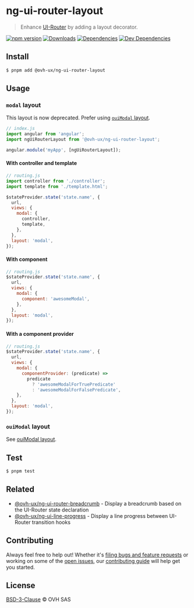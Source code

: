 # ng-ui-router-layout

> Enhance [UI-Router](https://ui-router.github.io/ng1/) by adding a layout decorator.

[![npm version](https://badgen.net/npm/v/@ovh-ux/ng-ui-router-layout)](https://www.npmjs.com/package/@ovh-ux/ng-ui-router-layout) [![Downloads](https://badgen.net/npm/dt/@ovh-ux/ng-ui-router-layout)](https://npmjs.com/package/@ovh-ux/ng-ui-router-layout) [![Dependencies](https://badgen.net/david/dep/ovh/manager/packages/components/ng-ui-router-layout)](https://npmjs.com/package/@ovh-ux/ng-ui-router-layout?activeTab=dependencies) [![Dev Dependencies](https://badgen.net/david/dev/ovh/manager/packages/components/ng-ui-router-layout)](https://npmjs.com/package/@ovh-ux/ng-ui-router-layout?activeTab=dependencies)

## Install

```sh
$ pnpm add @ovh-ux/ng-ui-router-layout
```

## Usage

### `modal` layout

This layout is now deprecated. Prefer using [`ouiModal` layout](ovh/manager/tree/master/packages/components/ng-ui-router-layout/src/oui-modal/README.md).

```js
// index.js
import angular from 'angular';
import ngUiRouterLayout from '@ovh-ux/ng-ui-router-layout';

angular.module('myApp', [ngUiRouterLayout]);
```

#### With controller and template

```js
// routing.js
import controller from './controller';
import template from './template.html';

$stateProvider.state('state.name', {
  url,
  views: {
    modal: {
      controller,
      template,
    },
  },
  layout: 'modal',
});
```

#### With component

```js
// routing.js
$stateProvider.state('state.name', {
  url,
  views: {
    modal: {
      component: 'awesomeModal',
    },
  },
  layout: 'modal',
});
```

#### With a component provider

```js
// routing.js
$stateProvider.state('state.name', {
  url,
  views: {
    modal: {
      componentProvider: (predicate) =>
        predicate
          ? 'awesomeModalForTruePredicate'
          : 'awesomeModalForFalsePredicate',
    },
  },
  layout: 'modal',
});
```

### `ouiModal` layout

See [ouiModal layout](src/oui-modal/README.md).

## Test

```sh
$ pnpm test
```

## Related

- [@ovh-ux/ng-ui-router-breadcrumb](https://github.com/ovh/manager/tree/master/packages/components/ng-ui-router-breadcrumb) - Display a breadcrumb based on the UI-Router state declaration
- [@ovh-ux/ng-ui-line-progress](https://github.com/ovh/manager/tree/master/packages/components/ng-ui-router-line-progress) - Display a line progress between UI-Router transition hooks

## Contributing

Always feel free to help out! Whether it's [filing bugs and feature requests](https://github.com/ovh/manager/issues/new) or working on some of the [open issues](https://github.com/ovh/manager/issues), our [contributing guide](https://github.com/ovh/manager/blob/master/CONTRIBUTING.md) will help get you started.

## License

[BSD-3-Clause](LICENSE) © OVH SAS
